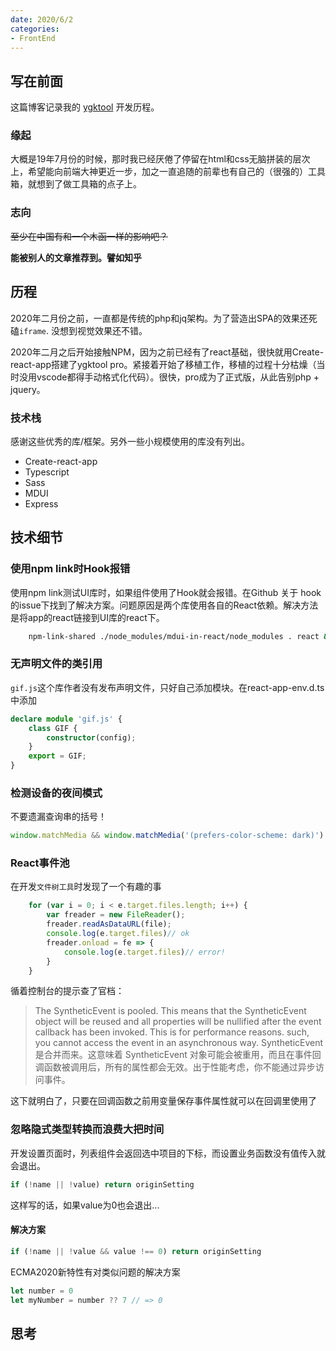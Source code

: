 ```yaml
---
date: 2020/6/2
categories:
- FrontEnd
---
```


## 写在前面

这篇博客记录我的 [ygktool](https://www.ygktool.cn) 开发历程。

### 缘起

大概是19年7月份的时候，那时我已经厌倦了停留在html和css无脑拼装的层次上，希望能向前端大神更近一步，加之一直追随的前辈也有自己的（很强的）工具箱，就想到了做工具箱的点子上。

### 志向

~~至少在中国有和一个木函一样的影响吧？~~

**能被别人的文章推荐到。譬如知乎**

## 历程

2020年二月份之前，一直都是传统的php和jq架构。为了营造出SPA的效果还死磕`iframe`. 没想到视觉效果还不错。

2020年二月之后开始接触NPM，因为之前已经有了react基础，很快就用Create-react-app搭建了ygktool pro。紧接着开始了移植工作，移植的过程十分枯燥（当时没用vscode都得手动格式化代码）。很快，pro成为了正式版，从此告别php + jquery。

### 技术栈

感谢这些优秀的库/框架。另外一些小规模使用的库没有列出。

* Create-react-app
* Typescript
* Sass
* MDUI
* Express

## 技术细节

### 使用npm link时Hook报错

使用npm link测试UI库时，如果组件使用了Hook就会报错。在Github 关于 hook的issue下找到了解决方案。问题原因是两个库使用各自的React依赖。解决方法是将app的react链接到UI库的react下。

```bash
    npm-link-shared ./node_modules/mdui-in-react/node_modules . react && npm start
```

### 无声明文件的类引用

`gif.js`这个库作者没有发布声明文件，只好自己添加模块。在react-app-env.d.ts中添加

```ts
declare module 'gif.js' {
    class GIF {
        constructor(config);
    }
    export = GIF;
}
```

### 检测设备的夜间模式

不要遗漏查询串的括号！

```js
window.matchMedia && window.matchMedia('(prefers-color-scheme: dark)').matches
```

### React事件池

在开发`文件树工具`时发现了一个有趣的事

```js
    for (var i = 0; i < e.target.files.length; i++) {
        var freader = new FileReader();
        freader.readAsDataURL(file);
        console.log(e.target.files)// ok
        freader.onload = fe => {
            console.log(e.target.files)// error!
        }
    }
```

循着控制台的提示查了官档：

> The SyntheticEvent is pooled. This means that the  SyntheticEvent object will be reused and all  properties will be nullified after the event callback has been invoked. This is for performance reasons. such, you cannot access the event in an asynchronous way.
> SyntheticEvent 是合并而来。这意味着 SyntheticEvent 对象可能会被重用，而且在事件回调函数被调用后，所有的属性都会无效。出于性能考虑，你不能通过异步访问事件。

这下就明白了，只要在回调函数之前用变量保存事件属性就可以在回调里使用了

### 忽略隐式类型转换而浪费大把时间

开发设置页面时，列表组件会返回选中项目的下标，而设置业务函数没有值传入就会退出。

```js
if (!name || !value) return originSetting
```

这样写的话，如果value为0也会退出...

#### 解决方案

```js
if (!name || !value && value !== 0) return originSetting
```

ECMA2020新特性有对类似问题的解决方案

```js
let number = 0
let myNumber = number ?? 7 // => 0
```

## 思考

